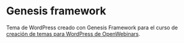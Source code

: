 # Genesis framework

Tema de WordPress creado con Genesis Framework para el curso de [creación de temas para WordPress de OpenWebinars](https://openwebinars.net/cursos/crear-temas-para-wordpress/).
